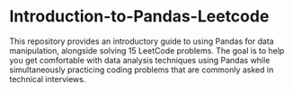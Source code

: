 # Introduction-to-Pandas-Leetcode
This repository provides an introductory guide to using Pandas for data manipulation, alongside solving 15 LeetCode problems. The goal is to help you get comfortable with data analysis techniques using Pandas while simultaneously practicing coding problems that are commonly asked in technical interviews.
